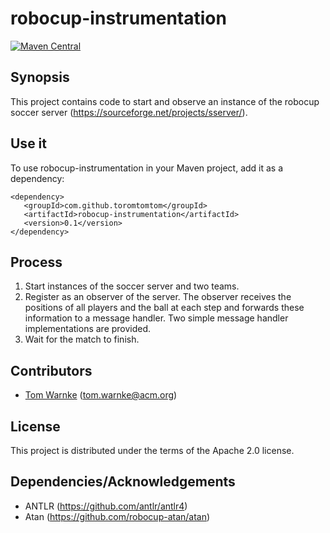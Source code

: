 # robocup-instrumentation

[![Maven Central](https://img.shields.io/maven-central/v/org.apache.maven/apache-maven.svg)](https://search.maven.org/#artifactdetails%7Ccom.github.toromtomtom%7Crobocup-instrumentation%7C0.1%7Cjar)

## Synopsis

This project contains code to start and observe an instance of the robocup soccer server (https://sourceforge.net/projects/sserver/). 

## Use it

To use robocup-instrumentation in your Maven project, add it as a dependency:

~~~~
<dependency>
   <groupId>com.github.toromtomtom</groupId>
   <artifactId>robocup-instrumentation</artifactId>
   <version>0.1</version>
</dependency>
~~~~

## Process

1. Start instances of the soccer server and two teams.
2. Register as an observer of the server. The observer receives the positions of all players and the ball at each step and forwards these information to a message handler. Two simple message handler implementations are provided.    
3. Wait for the match to finish.
  
## Contributors

* [Tom Warnke](https://github.com/Toromtomtom) (<tom.warnke@acm.org>)

## License

This project is distributed under the terms of the Apache 2.0 license.

## Dependencies/Acknowledgements

* ANTLR (https://github.com/antlr/antlr4)
* Atan (https://github.com/robocup-atan/atan)
